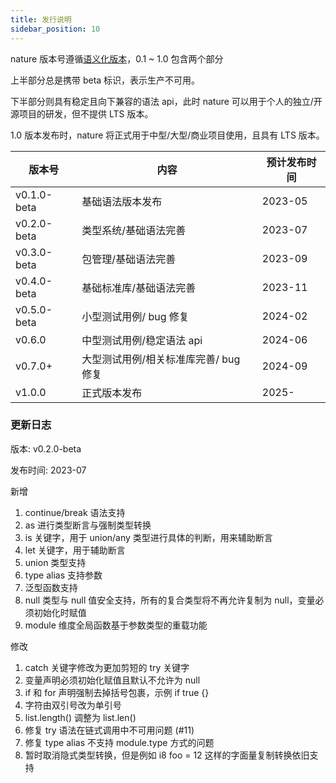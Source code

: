 ```yaml
---
title: 发行说明
sidebar_position: 10
---
```


nature 版本号遵循[语义化版本](https://semver.org/)，️0.1 ~ 1.0 包含两个部分

上半部分总是携带 beta 标识，表示生产不可用。

下半部分则具有稳定且向下兼容的语法 api，此时 nature 可以用于个人的独立/开源项目的研发，但不提供 LTS 版本。

1.0 版本发布时，nature 将正式用于中型/大型/商业项目使用，且具有 LTS 版本。


| 版本号     | 内容                       | 预计发布时间 |
| ---------- | -------------------------- | ------------ |
| v0.1.0-beta | 基础语法版本发布           | 2023-05      |
| v0.2.0-beta | 类型系统/基础语法完善     | 2023-07      |
| v0.3.0-beta | 包管理/基础语法完善       | 2023-09      |
| v0.4.0-beta | 基础标准库/基础语法完善   | 2023-11      |
| v0.5.0-beta | 小型测试用例/ bug 修复    | 2024-02      |
| v0.6.0      | 中型测试用例/稳定语法 api | 2024-06      |
| v0.7.0+      | 大型测试用例/相关标准库完善/ bug 修复  | 2024-09      |
| v1.0.0      | 正式版本发布               | 2025-        |


### 更新日志

版本: v0.2.0-beta

发布时间: 2023-07

新增
1. continue/break 语法支持
2. as 进行类型断言与强制类型转换
3. is 关键字，用于 union/any 类型进行具体的判断，用来辅助断言
4. let 关键字，用于辅助断言
6. union 类型支持
7. type alias 支持参数
8. 泛型函数支持
9. null 类型与 null 值安全支持，所有的复合类型将不再允许复制为 null，变量必须初始化时赋值
10. module 维度全局函数基于参数类型的重载功能

修改
1. catch 关键字修改为更加剪短的 try 关键字
2. 变量声明必须初始化赋值且默认不允许为 null
3. if 和 for 声明强制去掉括号包裹，示例  if true {}
4. 字符由双引号改为单引号
5. list.length() 调整为 list.len()
6. 修复 try 语法在链式调用中不可用问题 (#11)
7. 修复 type alias 不支持 module.type 方式的问题
8. 暂时取消隐式类型转换，但是例如 i8 foo = 12 这样的字面量复制转换依旧支持